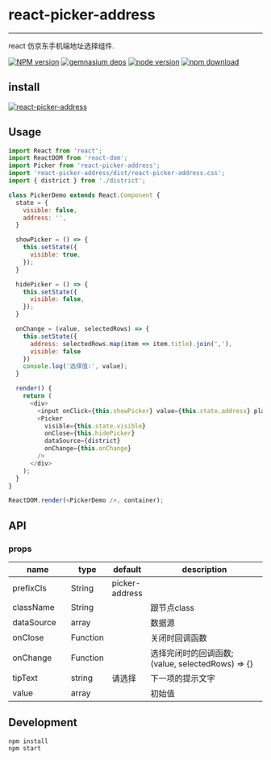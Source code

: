 # react-picker-address
---

react 仿京东手机端地址选择组件.

[![NPM version][npm-image]][npm-url]
[![gemnasium deps][gemnasium-image]][gemnasium-url]
[![node version][node-image]][node-url]
[![npm download][download-image]][download-url]

[npm-image]: http://img.shields.io/npm/v/react-picker-address.svg?style=flat-square
[npm-url]: http://npmjs.org/package/react-picker-address
[travis-image]: https://img.shields.io/travis/react-component/react-picker-address.svg?style=flat-square
[travis-url]: https://travis-ci.org/react-component/react-picker-address
[coveralls-image]: https://img.shields.io/coveralls/react-component/react-picker-address.svg?style=flat-square
[coveralls-url]: https://coveralls.io/r/react-component/react-picker-address?branch=master
[gemnasium-image]: http://img.shields.io/gemnasium/react-component/react-picker-address.svg?style=flat-square
[gemnasium-url]: https://gemnasium.com/react-component/react-picker-address
[node-image]: https://img.shields.io/badge/node.js-%3E=_0.11-green.svg?style=flat-square
[node-url]: http://nodejs.org/download/
[download-image]: https://img.shields.io/npm/dm/react-picker-address.svg?style=flat-square
[download-url]: https://npmjs.org/package/react-picker-address
## install

[![react-picker-address](https://nodei.co/npm/react-picker-address.png)](https://npmjs.org/package/react-picker-address)

## Usage

```js
import React from 'react';
import ReactDOM from 'react-dom';
import Picker from 'react-picker-address';
import 'react-picker-address/dist/react-picker-address.css';
import { district } from './district';

class PickerDemo extends React.Component {
  state = {
    visible: false,
    address: '',
  }

  showPicker = () => {
    this.setState({
      visible: true,
    });
  }

  hidePicker = () => {
    this.setState({
      visible: false,
    });
  }

  onChange = (value, selectedRows) => {
    this.setState({
      address: selectedRows.map(item => item.title).join(','),
      visible: false
    })
    console.log('选择值:', value);
  }

  render() {
    return (
      <div>
        <input onClick={this.showPicker} value={this.state.address} placeholder="请选择地区" readOnly />
        <Picker 
          visible={this.state.visible} 
          onClose={this.hidePicker} 
          dataSource={district} 
          onChange={this.onChange}
        />
      </div>
    );
  }
}

ReactDOM.render(<PickerDemo />, container);
```

## API

### props

<table class="table table-bordered table-striped">
    <thead>
      <tr>
        <th style="width: 100px;">name</th>
        <th style="width: 50px;">type</th>
        <th style="width: 50px;">default</th>
        <th>description</th>
      </tr>
    </thead>
    <tbody>
      <tr>
        <td>prefixCls</td>
        <td>String</td>
        <td>picker-address</td>
        <td></td>
      </tr>
      <tr>
        <td>className</td>
        <td>String</td>
        <td></td>
        <td>跟节点class</td>
      </tr>
      <tr>
        <td>dataSource</td>
        <td>array</td>
        <td></td>
        <td>数据源</td>
      </tr>
      <tr>
        <td>onClose</td>
        <td>Function</td>
        <td></td>
        <td>关闭时回调函数</td>
      </tr>
      <tr>
        <td>onChange</td>
        <td>Function</td>
        <td></td>
        <td>选择完闭时的回调函数; (value, selectedRows) => {}</td>
      </tr>
      <tr>
        <td>tipText</td>
        <td>string</td>
        <td>请选择</td>
        <td>下一项的提示文字</td>
      </tr>
      <tr>
        <td>value</td>
        <td>array</td>
        <td></td>
        <td>初始值</td>
      </tr>
    </tbody>
</table>

## Development

```
npm install
npm start
```